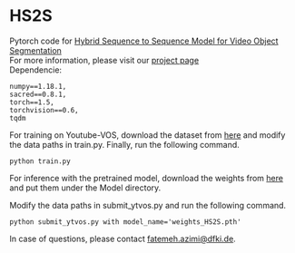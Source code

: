 # HS2S
Pytorch code for [Hybrid Sequence to Sequence Model for Video Object Segmentation]() <br />
For more information, please visit our [project page]() <br />
Dependencie:
```
numpy==1.18.1,
sacred==0.8.1,
torch==1.5,
torchvision==0.6,
tqdm
```
For training on Youtube-VOS, download the dataset from [here](https://competitions.codalab.org/competitions/19544#participate-get_data) and modify the data paths in train.py.
Finally, run the following command.
```
python train.py
```
For inference with the pretrained model, download the weights from [here](https://drive.google.com/file/d/1qnB-BJJOCUwdRogrD5LNF_oMzeQ9Fdto/view?usp=sharing) and put them under the Model directory.

Modify the data paths in submit_ytvos.py and run the following command.

```
python submit_ytvos.py with model_name='weights_HS2S.pth'
```
In case of questions, please contact fatemeh.azimi@dfki.de.


